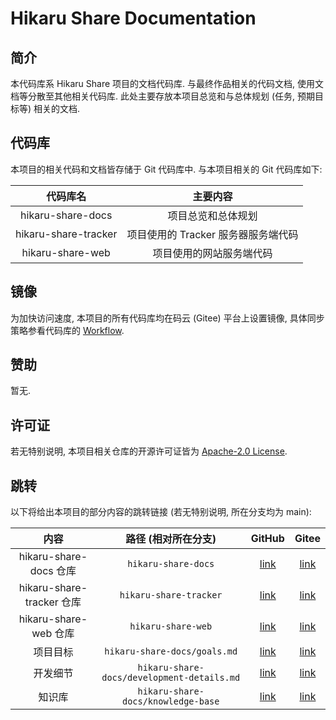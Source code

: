 # Hikaru Share Documentation

## 简介

本代码库系 Hikaru Share 项目的文档代码库. 与最终作品相关的代码文档, 使用文档等分散至其他相关代码库. 此处主要存放本项目总览和与总体规划 (任务, 预期目标等) 相关的文档.

## 代码库

本项目的相关代码和文档皆存储于 Git 代码库中. 与本项目相关的 Git 代码库如下:

| 代码库名 | 主要内容 |
| :-: | :-: |
| hikaru-share-docs | 项目总览和总体规划 |
| hikaru-share-tracker | 项目使用的 Tracker 服务器服务端代码 |
| hikaru-share-web | 项目使用的网站服务端代码 |

## 镜像

为加快访问速度, 本项目的所有代码库均在码云 (Gitee) 平台上设置镜像, 具体同步策略参看代码库的 [Workflow](/.github/workflows/git-mirror.yml).

## 赞助

暂无.

## 许可证

若无特别说明, 本项目相关仓库的开源许可证皆为 [Apache-2.0 License](/LICENSE).

## 跳转

以下将给出本项目的部分内容的跳转链接 (若无特别说明, 所在分支均为 main):

| 内容 | 路径 (相对所在分支) | GitHub | Gitee |
| :-: | :-: | :-: | :-: |
| hikaru-share-docs 仓库 | `hikaru-share-docs` | [link](https://github.com/LittleYe233/hikaru-share-docs) | [link](https://gitee.com/littleye233/hikaru-share-docs) |
| hikaru-share-tracker 仓库 | `hikaru-share-tracker` | [link](https://github.com/LittleYe233/hikaru-share-tracker) | [link](https://gitee.com/littleye233/hikaru-share-tracker) |
| hikaru-share-web 仓库 | `hikaru-share-web` | [link](https://github.com/LittleYe233/hikaru-share-web) | [link](https://gitee.com/littleye233/hikaru-share-web) |
| 项目目标 | `hikaru-share-docs/goals.md` | [link](https://github.com/LittleYe233/hikaru-share-docs/blob/main/goals.md) | [link](https://gitee.com/littleye233/hikaru-share-docs/blob/main/goals.md) |
| 开发细节 | `hikaru-share-docs/development-details.md` | [link](https://github.com/LittleYe233/hikaru-share-docs/blob/main/development-details.md) | [link](https://gitee.com/littleye233/hikaru-share-docs/blob/main/development-details.md) |
| 知识库 | `hikaru-share-docs/knowledge-base` | [link](https://github.com/LittleYe233/hikaru-share-docs/tree/main/knowledge-base) | [link](https://gitee.com/littleye233/hikaru-share-docs/tree/main/knowledge-base) |